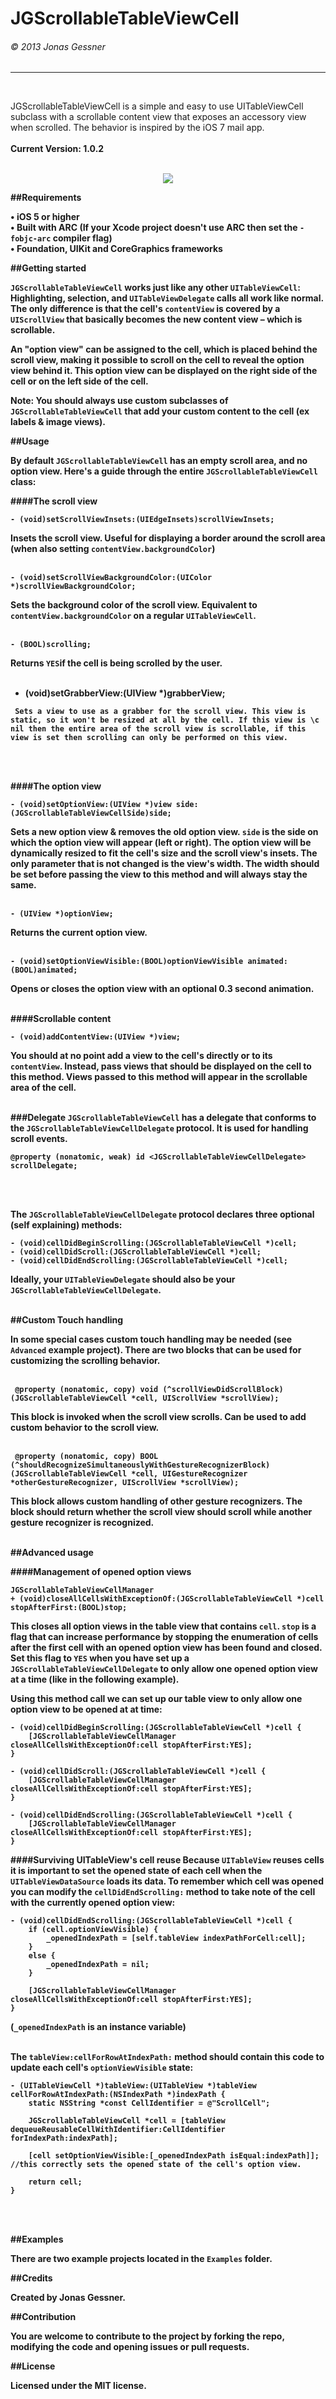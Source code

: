 <h1>JGScrollableTableViewCell</h1><h6>© 2013 Jonas Gessner</h6>

----------------
<br>

JGScrollableTableViewCell is a simple and easy to use UITableViewCell subclass with a scrollable content view that exposes an accessory view when scrolled. The behavior is inspired by the iOS 7 mail app.
<br>
<br>
<b>Current Version:<b> 1.0.2
<br>
<br>
<p align="center"><img src="Demo.gif"/></p>

##Requirements

• iOS 5 or higher<br>
• Built with <b>ARC</b> (If your Xcode project doesn't use ARC then set the `-fobjc-arc` compiler flag)<br>
• Foundation, UIKit and CoreGraphics frameworks<br>


##Getting started

`JGScrollableTableViewCell` works just like any other `UITableViewCell`: Highlighting, selection, and `UITableViewDelegate` calls all work like normal. The only difference is that the cell's `contentView` is covered by a `UIScrollView` that basically becomes the new content view – which is scrollable.

An "option view" can be assigned to the cell, which is placed behind the scroll view, making it possible to scroll on the cell to reveal the option view behind it. This option view can be displayed on the right side of the cell or on the left side of the cell.

<b>Note:</b> You should always use custom subclasses of `JGScrollableTableViewCell` that add your custom content to the cell (ex labels & image views).

##Usage

By default `JGScrollableTableViewCell` has an empty scroll area, and no option view. Here's a guide through the entire `JGScrollableTableViewCell` class:

####The scroll view

```objc
- (void)setScrollViewInsets:(UIEdgeInsets)scrollViewInsets;
```
Insets the scroll view. Useful for displaying a border around the scroll area (when also setting `contentView.backgroundColor`)
<br>
<br>

```objc
- (void)setScrollViewBackgroundColor:(UIColor *)scrollViewBackgroundColor;
```
Sets the background color of the scroll view. Equivalent to `contentView.backgroundColor` on a regular `UITableViewCell`.
<br>
<br>

```objc
- (BOOL)scrolling;
```
Returns `YES`if the cell is being scrolled by the user.
<br>
<br>

- (void)setGrabberView:(UIView *)grabberView;
```objc
 Sets a view to use as a grabber for the scroll view. This view is static, so it won't be resized at all by the cell. If this view is \c nil then the entire area of the scroll view is scrollable, if this view is set then scrolling can only be performed on this view.
```
<br>
<br>

####The option view

```objc
- (void)setOptionView:(UIView *)view side:(JGScrollableTableViewCellSide)side;
```
Sets a new option view & removes the old option view. `side` is the side on which the option view will appear (left or right).
The option view will be dynamically resized to fit the cell's size and the scroll view's insets. The only parameter that is not changed is the view's width. The width should be set before passing the view to this method and will always stay the same.
<br>
<br>

```objc
- (UIView *)optionView;
```
Returns the current option view.
<br>
<br>

```objc
- (void)setOptionViewVisible:(BOOL)optionViewVisible animated:(BOOL)animated;
```
Opens or closes the option view with an optional 0.3 second animation.
<br>
<br>

####Scrollable content

```objc
- (void)addContentView:(UIView *)view;
```
You should at no point add a view to the cell's directly or to its `contentView`. Instead, pass views that should be displayed on the cell to this method. Views passed to this method will appear in the scrollable area of the cell.
<br>
<br>

###Delegate
`JGScrollableTableViewCell` has a delegate that conforms to the `JGScrollableTableViewCellDelegate` protocol. It is used for handling scroll events.
```objc
@property (nonatomic, weak) id <JGScrollableTableViewCellDelegate> scrollDelegate;
```
<br>
<br>

The `JGScrollableTableViewCellDelegate` protocol declares three optional (self explaining) methods:
```objc
- (void)cellDidBeginScrolling:(JGScrollableTableViewCell *)cell;
- (void)cellDidScroll:(JGScrollableTableViewCell *)cell;
- (void)cellDidEndScrolling:(JGScrollableTableViewCell *)cell;
```
Ideally, your `UITableViewDelegate` should also be your `JGScrollableTableViewCellDelegate`.
<br>
<br>

##Custom Touch handling

In some special cases custom touch handling may be needed (see `Advanced` example project). There are two blocks that can be used for customizing the scrolling behavior.
<br>
<br>

```objc
 @property (nonatomic, copy) void (^scrollViewDidScrollBlock)(JGScrollableTableViewCell *cell, UIScrollView *scrollView);
```
 This block is invoked when the scroll view scrolls. Can be used to add custom behavior to the scroll view.
<br>
<br>


```objc
 @property (nonatomic, copy) BOOL (^shouldRecognizeSimultaneouslyWithGestureRecognizerBlock)(JGScrollableTableViewCell *cell, UIGestureRecognizer *otherGestureRecognizer, UIScrollView *scrollView);
```
This block allows custom handling of other gesture recognizers. The block should return whether the scroll view should scroll while another gesture recognizer is recognized.
<br>
<br>

##Advanced usage

####Management of opened option views
```objc
JGScrollableTableViewCellManager
+ (void)closeAllCellsWithExceptionOf:(JGScrollableTableViewCell *)cell stopAfterFirst:(BOOL)stop;
```
This closes all option views in the table view that contains `cell`. `stop` is a flag that can increase performance by stopping the enumeration of cells after the first cell with an opened option view has been found and closed. Set this flag to `YES` when you have set up a `JGScrollableTableViewCellDelegate` to only allow one opened option view at a time (like in the following example).
<br>

Using this method call we can set up our table view to only allow one option view to be opened at at time:
```objc
- (void)cellDidBeginScrolling:(JGScrollableTableViewCell *)cell {
    [JGScrollableTableViewCellManager closeAllCellsWithExceptionOf:cell stopAfterFirst:YES];
}

- (void)cellDidScroll:(JGScrollableTableViewCell *)cell {
    [JGScrollableTableViewCellManager closeAllCellsWithExceptionOf:cell stopAfterFirst:YES];
}

- (void)cellDidEndScrolling:(JGScrollableTableViewCell *)cell {
    [JGScrollableTableViewCellManager closeAllCellsWithExceptionOf:cell stopAfterFirst:YES];
}
```


####Surviving UITableView's cell reuse
Because `UITableView` reuses cells it is important to set the opened state of each cell when the `UITableViewDataSource` loads its data. To remember which cell was opened you can modify the `cellDidEndScrolling:` method to take note of the cell with the currently opened option view:


```objc
- (void)cellDidEndScrolling:(JGScrollableTableViewCell *)cell {
    if (cell.optionViewVisible) {
        _openedIndexPath = [self.tableView indexPathForCell:cell];
    }
    else {
        _openedIndexPath = nil;
    }

    [JGScrollableTableViewCellManager closeAllCellsWithExceptionOf:cell stopAfterFirst:YES];
}
```
(`_openedIndexPath` is an instance variable)
<br>
<br>

The `tableView:cellForRowAtIndexPath:` method should contain this code to update each cell's `optionViewVisible` state:

```objc
- (UITableViewCell *)tableView:(UITableView *)tableView cellForRowAtIndexPath:(NSIndexPath *)indexPath {
    static NSString *const CellIdentifier = @"ScrollCell";
    
    JGScrollableTableViewCell *cell = [tableView dequeueReusableCellWithIdentifier:CellIdentifier forIndexPath:indexPath];
    
    [cell setOptionViewVisible:[_openedIndexPath isEqual:indexPath]]; //this correctly sets the opened state of the cell's option view.
    
    return cell;
}
```
<br>
<br>

##Examples

There are two example projects located in the `Examples` folder.

##Credits

Created by Jonas Gessner.

##Contribution

You are welcome to contribute to the project by forking the repo, modifying the code and opening issues or pull requests.

##License

Licensed under the MIT license.
